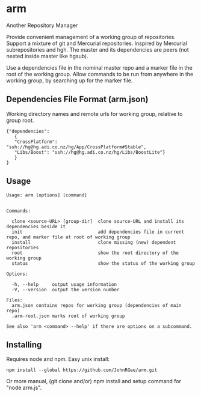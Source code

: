 # arm

Another Repository Manager

Provide convenient management of a working group of repositories. Support a mixture of git and Mercurial repositories. Inspired by Mercurial subrepositories and hgh. The master and its dependencies are peers (not nested inside master like hgsub).

Use a dependencies file in the nominal master repo and a marker file in the root of the working group. Allow commands to be run from anywhere in the working group, by searching up for the marker file.

## Dependencies File Format (arm.json)

Working directory names and remote urls for working group, relative to group root.

    {"dependencies":
       {
       "CrossPlatform": "ssh://hg@hg.adi.co.nz/hg/App/CrossPlatform#Stable",
       "Libs/Boost": "ssh://hg@hg.adi.co.nz/hg/Libs/BoostLite"}
       }
    }

## Usage

    Usage: arm [options] [command]


    Commands:

      clone <source-URL> [group-dir]  clone source-URL and install its dependencies beside it
      init                            add dependencies file in current repo, and marker file at root of working group
      install                         clone missing (new) dependent repositories
      root                            show the root directory of the working group
      status                          show the status of the working group

    Options:

      -h, --help     output usage information
      -V, --version  output the version number

    Files:
      arm.json contains repos for working group (dependencies of main repo)
      .arm-root.json marks root of working group

    See also 'arm <command> --help' if there are options on a subcommand.

## Installing

Requires node and npm. Easy unix install:

    npm install --global https://github.com/JohnRGee/arm.git

Or more manual, (git clone and/or) npm install and setup command for "node <installFolder>arm.js".
